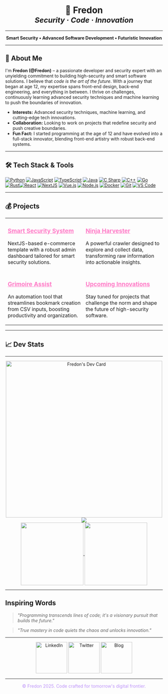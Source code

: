 <h1 align="center">
  👾 Fredon <br>
  <sub><em>Security · Code · Innovation</em></sub>
</h1>

---

<div align="center">
  <strong>Smart Security • Advanced Software Development • Futuristic Innovation</strong>
</div>

---

## 👋 About Me

I'm **Fredon (@Fredon)** – a passionate developer and security expert with an unyielding commitment to building high-security and smart software solutions. I believe that _code is the art of the future_. With a journey that began at age 12, my expertise spans front-end design, back-end engineering, and everything in between. I thrive on challenges, continuously learning advanced security techniques and machine learning to push the boundaries of innovation.

-   **Interests:** Advanced security techniques, machine learning, and cutting-edge tech innovations.
-   **Collaboration:** Looking to work on projects that redefine security and push creative boundaries.
-   **Fun Fact:** I started programming at the age of 12 and have evolved into a full-stack innovator, blending front-end artistry with robust back-end systems.

---

## 🛠️ Tech Stack & Tools

<p align="center">

[![Python](https://img.shields.io/badge/Python-3670A0?style=for-the-badge&logo=python&logoColor=white)](https://www.python.org/) [![JavaScript](https://img.shields.io/badge/JavaScript-F7DF1E?style=for-the-badge&logo=javascript&logoColor=black)](https://developer.mozilla.org/en-US/docs/Web/JavaScript) [![TypeScript](https://img.shields.io/badge/TypeScript-007ACC?style=for-the-badge&logo=typescript&logoColor=white)](https://www.typescriptlang.org/) [![Java](https://img.shields.io/badge/Java-ED8B00?style=for-the-badge&logo=java&logoColor=white)](https://www.java.com/) [![C Sharp](https://img.shields.io/badge/C%23-239120?style=for-the-badge&logo=c-sharp&logoColor=white)](https://docs.microsoft.com/dotnet/csharp/) [![C++](https://img.shields.io/badge/C++-00599C?style=for-the-badge&logo=c%2B%2B&logoColor=white)](https://isocpp.org/) [![Go](https://img.shields.io/badge/Go-00ADD8?style=for-the-badge&logo=go&logoColor=white)](https://golang.org/) [![Rust](https://img.shields.io/badge/Rust-000000?style=for-the-badge&logo=rust&logoColor=white)](https://www.rust-lang.org/)[![React](https://img.shields.io/badge/React-61DAFB?style=for-the-badge&logo=react&logoColor=black)](https://reactjs.org/) [![NextJS](https://img.shields.io/badge/Nextjs-DD0031?style=for-the-badge&logo=nextjs&logoColor=white)](https://nextjs.org/) [![Vue.js](https://img.shields.io/badge/Vue.js-4FC08D?style=for-the-badge&logo=vue.js&logoColor=white)](https://vuejs.org/) [![Node.js](https://img.shields.io/badge/Node.js-339933?style=for-the-badge&logo=node.js&logoColor=white)](https://nodejs.org/en/) [![Docker](https://img.shields.io/badge/Docker-2496ED?style=for-the-badge&logo=docker&logoColor=white)](https://www.docker.com/) [![Git](https://img.shields.io/badge/Git-F05032?style=for-the-badge&logo=git&logoColor=white)](https://git-scm.com/) [![VS Code](https://img.shields.io/badge/VS%20Code-007ACC?style=for-the-badge&logo=visual-studio-code&logoColor=white)](https://code.visualstudio.com/)

</p>

---

## 💰 Projects

<table>
  <tr>
    <td valign="top">
      <h3><a href="https://github.com/patrik-fredon/smart-security-system" target="_blank" style="color:#ff79c6;">Smart Security System</a></h3>
      <p>NextJS-based e-commerce template with a robust admin dashboard tailored for smart security solutions.</p>
    </td>
    <td valign="top">
      <h3><a href="https://github.com/patrik-fredon/WebNinjaHarvester.git" target="_blank" style="color:#ff79c6;">Ninja Harvester</a></h3>
      <p>A powerful crawler designed to explore and collect data, transforming raw information into actionable insights.</p>
    </td>
  </tr>
  <tr>
    <td valign="top">
      <h3><a href="https://github.com/patrik-fredon/GrimoireAssist.git" target="_blank" style="color:#ff79c6;">Grimoire Assist</a></h3>
      <p>An automation tool that streamlines bookmark creation from CSV inputs, boosting productivity and organization.</p>
    </td>
    <td valign="top">
      <h3><a href="https://github.com/patrik-fredon/another-future-project" target="_blank" style="color:#ff79c6;">Upcoming Innovations</a></h3>
      <p>Stay tuned for projects that challenge the norm and shape the future of high-security software.</p>
    </td>
  </tr>
</table>

---

## 📈 Dev Stats

---

<div align="center">
  <div>
    <a href="https://github.com/patrik-fredon/convoychat">
      <img src="https://api.daily.dev/devcards/v2/e6P0XIguJcE4F5bB1OVF5.png?type=wide&r=usx" width="500" alt="Fredon's Dev Card"/>
      <img src="https://api.githubtrends.io/user/svg/patrik-fredon/repos?time_range=one_year&include_private=True&group=private&loc_metric=changed&theme=classic" />
    </a>
  </div>
  <a href="https://github.com/patrik-fredon/github-readme-stats">
    <img height=200 align="center" src="https://github-readme-stats.vercel.app/api?username=patrik-fredon&theme=white" />
  </a>
  <a href="https://github.com/patrik-fredon/convoychat">
    <img height=200 align="center" src="https://github-readme-stats.vercel.app/api/top-langs?username=patrik-fredon&layout=compact&langs_count=8&card_width=320&theme=white" />
  </a>
</div>

---

## Inspiring Words

> _"Programming transcends lines of code; it's a visionary pursuit that builds the future."_

> _"True mastery in code quiets the chaos and unlocks innovation."_

---

  <div align="center">
    <img width=100 src="https://img.shields.io/badge/LinkedIn-Connect-blue?style=?style=for-the-badge&logo=linkedin" alt="LinkedIn">
    <img width=100 src="https://img.shields.io/twitter/follow/Fredon?style=?style=for-the-badge" alt="Twitter">
    <img width=100 src="https://img.shields.io/badge/Blog-Follow-lightgrey?style=?style=for-the-badge&logo=blogger" alt="Blog">
  </div>

---

<div align="center" style="font-size:14px; color: #bd93f9;">
  &copy; Fredon 2025. Code crafted for tomorrow's digital frontier.
</div>
